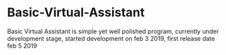 # Basic-Virtual-Assistant
Basic Virtual Assistant is simple yet well polished program, currently under development stage, started development on feb 3 2019, first release date feb 5 2019
